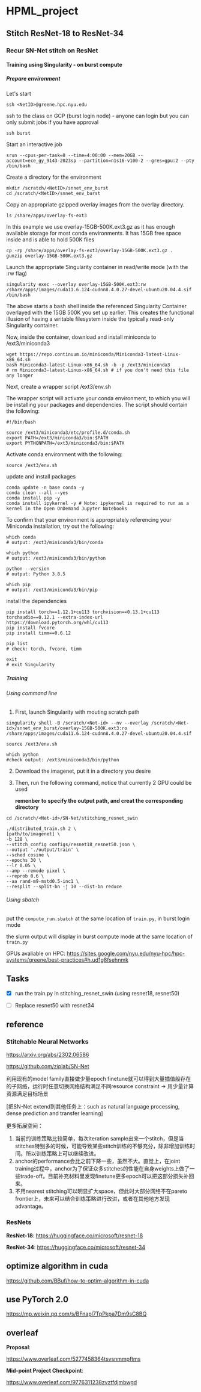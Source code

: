 
# HPML_project

## Stitch ResNet-18 to ResNet-34

### Recur SN-Net stitch on ResNet

#### Training using Singularity - on burst compute

##### Prepare environment

Let's start

```
ssh <NetID>@greene.hpc.nyu.edu
```

ssh to the class on GCP (burst login node) - anyone can login but you can only submit jobs if you have approval

```
ssh burst
```

Start an interactive job

```
srun --cpus-per-task=8 --time=4:00:00 --mem=20GB --account=ece_gy_9143-2023sp --partition=n1s16-v100-2 --gres=gpu:2 --pty /bin/bash
```



Create a directory for the environment

```
mkdir /scratch/<NetID>/snnet_env_burst
cd /scratch/<NetID>/snnet_env_burst
```

Copy an appropriate gzipped overlay images from the overlay directory. 

```
ls /share/apps/overlay-fs-ext3
```

In this example we use overlay-15GB-500K.ext3.gz as it has enough available storage for most conda environments. It has 15GB free space inside and is able to hold 500K files

```
cp -rp /share/apps/overlay-fs-ext3/overlay-15GB-500K.ext3.gz .
gunzip overlay-15GB-500K.ext3.gz
```

Launch the appropriate Singularity container in read/write mode (with the :rw flag)

```
singularity exec --overlay overlay-15GB-500K.ext3:rw /share/apps/images/cuda11.6.124-cudnn8.4.0.27-devel-ubuntu20.04.4.sif /bin/bash
```

The above starts a bash shell inside the referenced Singularity Container overlayed with the 15GB 500K you set up earlier. This creates the functional illusion of having a writable filesystem inside the typically read-only Singularity container.

Now, inside the container, download and install miniconda to /ext3/miniconda3

```
wget https://repo.continuum.io/miniconda/Miniconda3-latest-Linux-x86_64.sh
bash Miniconda3-latest-Linux-x86_64.sh -b -p /ext3/miniconda3
# rm Miniconda3-latest-Linux-x86_64.sh # if you don't need this file any longer
```

Next, create a wrapper script /ext3/env.sh

The wrapper script will activate your conda environment, to which you will be installing your packages and dependencies. The script should contain the following:

```
#!/bin/bash

source /ext3/miniconda3/etc/profile.d/conda.sh
export PATH=/ext3/miniconda3/bin:$PATH
export PYTHONPATH=/ext3/miniconda3/bin:$PATH
```

Activate conda environment with the following:

```
source /ext3/env.sh
```

update and install packages

```
conda update -n base conda -y
conda clean --all --yes
conda install pip -y
conda install ipykernel -y # Note: ipykernel is required to run as a kernel in the Open OnDemand Jupyter Notebooks
```

To confirm that your environment is appropriately referencing your Miniconda installation, try out the following:

```
which conda
# output: /ext3/miniconda3/bin/conda

which python
# output: /ext3/miniconda3/bin/python

python --version
# output: Python 3.8.5

which pip
# output: /ext3/miniconda3/bin/pip

```

install the dependencies

```
pip install torch==1.12.1+cu113 torchvision==0.13.1+cu113 torchaudio==0.12.1 --extra-index-url https://download.pytorch.org/whl/cu113 
pip install fvcore
pip install timm==0.6.12
```

```
pip list
# check: torch, fvcore, timm
```

```
exit
# exit Singularity
```



##### Training 

###### Using command line

1. First, launch Singularity with mouting scratch path

```
singularity shell -B /scratch/<Net-id> --nv --overlay /scratch/<Net-id>/snnet_env_burst/overlay-15GB-500K.ext3:ro /share/apps/images/cuda11.6.124-cudnn8.4.0.27-devel-ubuntu20.04.4.sif

source /ext3/env.sh

which python
#check output: /ext3/miniconda3/bin/python
```

2. Download the imagenet, put it in a directory you desire

3. Then, run the following command, notice that currently 2 GPU could be used

   **remenber to specify the output path, and creat the corresponding directory**

```
cd /scratch/<Net-id>/SN-Net/stitching_resnet_swin

./distributed_train.sh 2 \
[path/to/imagenet] \
-b 128 \
--stitch_config configs/resnet18_resnet50.json \
--output './output/train' \
--sched cosine \
--epochs 30 \
--lr 0.05 \
--amp --remode pixel \
--reprob 0.6 \
--aa rand-m9-mstd0.5-inc1 \
--resplit --split-bn -j 10 --dist-bn reduce
```



###### Using sbatch

put the `compute_run.sbatch` at the same location of `train.py`, in burst login mode

the slurm output will display in burst compute mode at the same location of `train.py`





GPUs avaliable on HPC:
https://sites.google.com/nyu.edu/nyu-hpc/hpc-systems/greene/best-practices#h.ud1g8fsehnmk



## Tasks

- [x] run the train.py in stitching_resnet_swin (using resnet18, resnet50)
- [ ] Replace resnet50 with resnet34



## reference

### **Stitchable Neural Networks**

<https://arxiv.org/abs/2302.06586>

<https://github.com/ziplab/SN-Net>

利用现有的model family直接做少量epoch finetune就可以得到大量插值般存在的子网络，运行时任意切换网络结构满足不同resource constraint -> 用少量计算资源满足目标场景

[把SN-Net extend到其他任务上：such as natural language processing, dense prediction and transfer learning]

更多拓展空间：

1. 当前的训练策略比较简单，每次iteration sample出来一个stitch，但是当stitches特别多的时候，可能导致某些stitch训练的不够充分，除非增加训练时间。所以训练策略上可以继续改进。
2. anchor的performance会比之前下降一些，虽然不大。直觉上，在joint training过程中，anchor为了保证众多stitches的性能在自身weights上做了一些trade-off。目前补充材料里发现finetune更多epoch可以把这部分损失补回来。
3. 不用nearest stitching可以明显扩大space，但此时大部分网络不在pareto frontier上，未来可以结合训练策略进行改进，或者在其他地方发现advantage。



### ResNets

**ResNet-18**: https://huggingface.co/microsoft/resnet-18

**ResNet-34**: https://huggingface.co/microsoft/resnet-34





## optimize algorithm in cuda

<https://github.com/BBuf/how-to-optim-algorithm-in-cuda>



## use PyTorch 2.0

https://mp.weixin.qq.com/s/BFnapl7TpPkpa7Dm9sC8BQ



## overleaf

**Proposal**:

<https://www.overleaf.com/5277458364tsvsnmmpftms>



**Mid-point Project Checkpoint**:

https://www.overleaf.com/9776311238zvztfdjmbwgd
